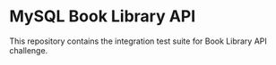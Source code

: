 # MySQL Book Library API

This repository contains the integration test suite for Book Library API challenge.
